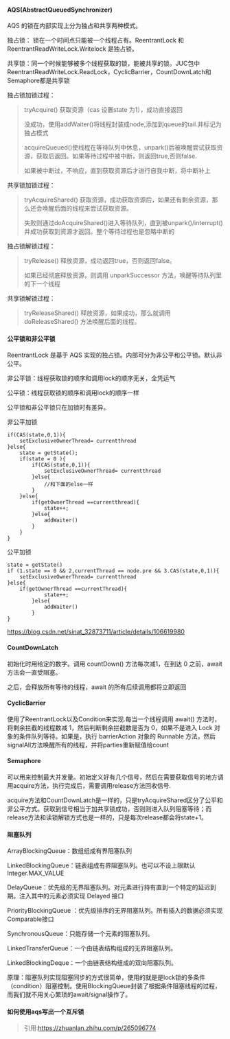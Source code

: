 #### AQS(AbstractQueuedSynchronizer)

AQS 的锁在内部实现上分为独占和共享两种模式。

独占锁： 锁在一个时间点只能被一个线程占有。ReentrantLock 和 ReentrantReadWriteLock.Writelock 是独占锁。

共享锁：同一个时候能够被多个线程获取的锁，能被共享的锁。JUC包中ReentrantReadWriteLock.ReadLock，CyclicBarrier，CountDownLatch和Semaphore都是共享锁

独占锁加锁过程：

> tryAcquire() 获取资源（cas 设置state 为1），成功直接返回
>
> 没成功，使用addWaiter()将线程封装成node,添加到queue的tail.并标记为独占模式
>
> acquireQueued()使线程在等待队列中休息，unpark()后被唤醒尝试获取资源，获取后返回。如果等待过程中被中断，则返回true,否则false.
>
> 如果被中断过，不响应，直到获取资源后才进行自我中断，将中断补上

共享锁加锁过程：

>  tryAcquireShared() 获取资源，成功获取资源后，如果还有剩余资源，那么还会唤醒后面的线程来尝试获取资源。
>
> 失败则通过doAcquireShared()进入等待队列，直到被unpark()/interrupt()并成功获取到资源才返回。整个等待过程也是忽略中断的

独占锁解锁过程：

> tryRelease() 释放资源，成功返回true，否则返回false。
>
> 如果已经彻底释放资源，则调用 unparkSuccessor 方法，唤醒等待队列里的下一个线程

共享锁解锁过程：

>  tryReleaseShared() 释放资源，如果成功，那么就调用 doReleaseShared() 方法唤醒后面的线程。

#### 公平锁和非公平锁

ReentrantLock 是基于 AQS 实现的独占锁。内部可分为非公平和公平锁。默认非公平。

非公平锁：线程获取锁的顺序和调用lock的顺序无关，全凭运气

公平锁：线程获取锁的顺序和调用lock的顺序一样

公平锁和非公平锁只在加锁时有差异。

非公平加锁

```
if(CAS(state,0,1)){
	setExclusiveOwnerThread= currentthread
}else{
	state = getState();
	if(state = 0 ){
		if(CAS(state,0,1)){
			setExclusiveOwnerThread= currentthread
		}else{
            //和下面的else一样
		}
	}else{
		if(getOwnerThread ==currentthread){
			state++;
		}else{
			addWaiter()
		}
	}
}
```

公平加锁

```
state = getState()
if (1.state == 0 && 2,currentThread == node.pre && 3.CAS(state,0,1)){
    setExclusiveOwnerThread= currentthread
}else{
	if(getOwnerThread ==currentThread){
			state++;
		}else{
			addWaiter()
		}
}
```

https://blog.csdn.net/sinat_32873711/article/details/106619980

#### CountDownLatch

初始化时用给定的数字。调用 countDown() 方法每次减1，在到达 0 之前，await 方法会一直受阻塞。

之后，会释放所有等待的线程，await 的所有后续调用都将立即返回

#### CyclicBarrier

使用了ReentrantLock以及Condition来实现.每当一个线程调用  await() 方法时，将剩余拦截的线程数减 1，然后判断剩余拦截数是否为 0，如果不是进入 Lock 对象的条件队列等待。如果是，执行 barrierAction 对象的 Runnable 方法，然后signalAll方法唤醒所有的线程，并将parties重新赋值给count

#### Semaphore

可以用来控制最大并发量。初始定义好有几个信号，然后在需要获取信号的地方调用acquire方法，执行完成后，需要调用release方法回收信号.

acquire方法和CountDownLatch是一样的，只是tryAcquireShared区分了公平和非公平方式。获取到信号相当于加共享锁成功，否则则进入队列阻塞等待；而release方法和读锁解锁方式也是一样的，只是每次release都会将state+1。

#### 阻塞队列

ArrayBlockingQueue：数组组成有界阻塞队列

LinkedBlockingQueue：链表组成有界阻塞队列。也可以不设上限默认Integer.MAX_VALUE

DelayQueue：优先级的无界阻塞队列。对元素进行持有直到一个特定的延迟到期。注入其中的元素必须实现 Delayed 接口

PriorityBlockingQueue ：优先级排序的无界阻塞队列。所有插入的数据必须实现Comparable接口

SynchronousQueue：只能存储一个元素的阻塞队列。

LinkedTransferQueue：一个由链表结构组成的无界阻塞队列。

LinkedBlockingDeque：一个由链表结构组成的双向阻塞队列。

原理：阻塞队列实现阻塞同步的方式很简单，使用的就是是lock锁的多条件（condition）阻塞控制。使用BlockingQueue封装了根据条件阻塞线程的过程，而我们就不用关心繁琐的await/signal操作了。

#### 如何使用aqs写出一个互斥锁



























> 引用:https://zhuanlan.zhihu.com/p/265096774